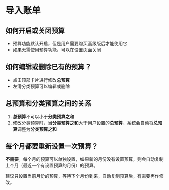# 导入账单

## 如何开启或关闭预算

- 预算功能默认开启，但是用户需要购买高级版后才能使用它
- 如果无需使用预算功能，可以在设置页面关闭

## 如何编辑或删除已有的预算？

- 点击顶部卡片进行修改**总预算**
- 左滑分类预算可以编辑或删除

## 总预算和分类预算之间的关系

1. **总预算**不可以小于**分类预算之和**
2. 修改分类预算时，当**分类预算之和**大于用户设置的**总预算**，系统会自动将**总预算**调整为**分类预算之和**

## 每个月都要重新设置一次预算？

**不需要**。每个月的预算可以单独设置，如果新的月份没有设置预算，则会自动复制上个月（最近一个有设置预算的月份）的预算。

建议只设置当前月份的预算，等待下个月份到来，自动复制预算后，有需要再作修改。